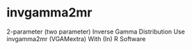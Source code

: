 # invgamma2mr
2-parameter (two parameter) Inverse Gamma Distribution Use invgamma2mr (VGAMextra) With (In) R Software
